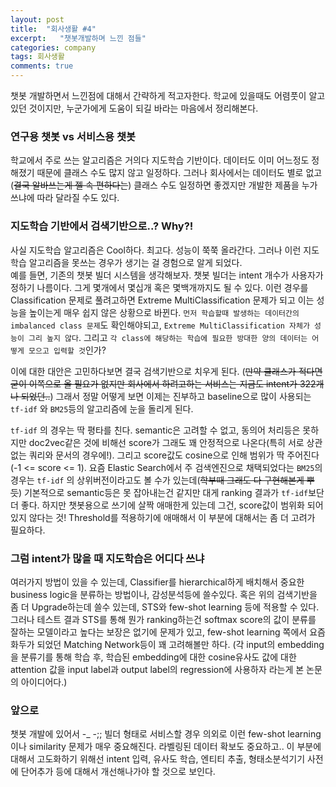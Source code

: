 ```yaml
---
layout: post
title:  "회사생활 #4"
excerpt:   "챗봇개발하며 느낀 점들"
categories: company
tags: 회사생활
comments: true
---
```

 
챗봇 개발하면서 느낀점에 대해서 간략하게 적고자한다. 학교에 있을때도 어렴풋이 알고있던 것이지만, 누군가에게 도움이 되길 바라는 마음에서 정리해본다.    

### 연구용 챗봇 vs 서비스용 챗봇
학교에서 주로 쓰는 알고리즘은 거의다 지도학습 기반이다. 데이터도 이미 어느정도 정해졌기 때문에 클래스 수도 많지 않고 일정하다. 그러나 회사에서는 데이터도 별로 없고(~~결국 알바쓰는게 젤 속 편하다는~~) 클래스 수도 일정하면 좋겠지만 개발한 제품을 누가 쓰냐에 따라 달라질 수도 있다.

### 지도학습 기반에서 검색기반으로..? Why?!
사실 지도학습 알고리즘은 Cool하다. 최고다. 성능이 쭉쭉 올라간다. 그러나 이런 지도학습 알고리즘을 못쓰는 경우가 생기는 걸 경험으로 알게 되었다.    
예를 들면, 기존의 챗봇 빌더 시스템을 생각해보자. 챗봇 빌더는 intent 개수가 사용자가 정하기 나름이다. 그게 몇개에서 몇십개 혹은 몇백개까지도 될 수 있다. 이런 경우를 Classification 문제로 풀려고하면 Extreme MultiClassification 문제가 되고 이는 성능을 높이는게 매우 쉽지 않은 상황으로 바뀐다. ```먼저 학습할때 발생하는 데이터간의 imbalanced class 문제```도 확인해야되고, ```Extreme MultiClassification 자체가 성능이 그리 높지 않다```. 그리고 ```각 class에 해당하는 학습에 필요한 방대한 양의 데이터는 어떻게 모으고 입력할 것```인가?   
   
이에 대한 대안은 고민하다보면 결국 검색기반으로 치우게 된다. (~~만약 클래스가 적다면 굳이 이쪽으로 올 필요가 없지만 회사에서 하려고하는 서비스는 지금도 intent가 322개나 되었던..~~)
그래서 정말 어떻게 보면 이제는 진부하고 baseline으로 많이 사용되는 ```tf-idf``` 와 ```BM25```등의 알고리즘에 눈을 돌리게 된다.   

```tf-idf``` 의 경우는 딱 평타를 친다. semantic은 고려할 수 없고, 동의어 처리등은 못하지만 doc2vec같은 것에 비해선 score가 그래도 꽤 안정적으로 나온다(특히 서로 상관없는 쿼리와 문서의 경우에!). 그리고 score값도 cosine으로 인해 범위가 딱 주어진다(-1 <= score <= 1). 요즘 Elastic Search에서 주 검색엔진으로 채택되었다는 ````BM25````의 경우는 ```tf-idf``` 의 상위버전이라고도 볼 수가 있는데(~~학부때 그래도 다 구현해본게 뿌듯~~) 기본적으로 semantic등은 못 잡아내는건 같지만 대게 ranking 결과가 ```tf-idf```보단 더 좋다. 하지만 챗봇용으로 쓰기에 살짝 애매한게 있는데 그건, score값이 범위화 되어있지 않다는 것! Threshold를 적용하기에 애매해서 이 부분에 대해서는 좀 더 고려가 필요하다.   

### 그럼 intent가 많을 때 지도학습은 어디다 쓰냐
여러가지 방법이 있을 수 있는데, Classifier를 hierarchical하게 배치해서 중요한 business logic을 분류하는 방법이나, 감성분석등에 쓸수있다. 혹은 위의 검색기반을 좀 더 Upgrade하는데 쓸수 있는데, STS와 few-shot learning 등에 적용할 수 있다. 그러나 테스트 결과 STS를 통해 뭔가 ranking하는건 softmax score의 값이 분류를 잘하는 모델이라고 높다는 보장은 없기에 문제가 있고, few-shot learning 쪽에서 요즘 화두가 되었던 Matching Network등이 꽤 고려해볼만 하다. (각 input의 embedding을 분류기를 통해 학습 후, 학습된 embedding에 대한 cosine유사도 값에 대한 attention 값을 input label과 output label의 regression에 사용하자 라는게 본 논문의 아이디어다.)


### 앞으로
챗봇 개발에 있어서 -_ -;; 빌더 형태로 서비스할 경우 의외로 이런 few-shot learning이나 similarity 문제가 매우 중요해진다. 라벨링된 데이터 확보도 중요하고.. 이 부분에 대해서 고도화하기 위해선 intent 입력, 유사도 학습, 엔티티 추출, 형태소분석기기 사전에 단어추가 등에 대해서 개선해나가야 할 것으로 보인다.   